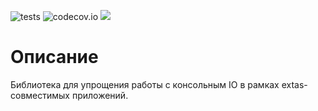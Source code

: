 ![tests](https://github.com/jeyroik/extas-console/workflows/PHP%20Composer/badge.svg?branch=master&event=push)
![codecov.io](https://codecov.io/gh/jeyroik/extas-console/coverage.svg?branch=master)
<a href="https://codeclimate.com/github/jeyroik/extas-console/maintainability"><img src="https://api.codeclimate.com/v1/badges/233c66a0543bc924e190/maintainability" /></a>

# Описание

Библиотека для упрощения работы с консольным IO в рамках extas-совместимых приложений.